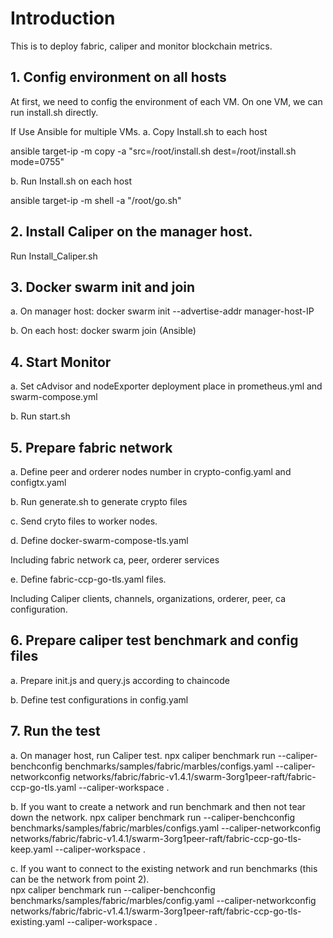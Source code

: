 # Introduction
This is to deploy fabric, caliper and monitor blockchain metrics.

## 1. Config environment on all hosts
At first, we need to config the environment of each VM. 
On one VM, we can run install.sh directly.

If Use Ansible for multiple VMs.
a. Copy Install.sh to each host 

ansible target-ip -m copy -a "src=/root/install.sh dest=/root/install.sh mode=0755"

b. Run Install.sh on each host

ansible target-ip -m shell -a "/root/go.sh" 

## 2. Install Caliper on the manager host. 
Run Install_Caliper.sh

## 3. Docker swarm init and join
a. On manager host: 
docker swarm init --advertise-addr manager-host-IP

b. On each host:
docker swarm join (Ansible)

## 4. Start Monitor 
a. Set cAdvisor and nodeExporter deployment place in prometheus.yml and swarm-compose.yml 

b. Run start.sh 

## 5. Prepare fabric network 
a. Define peer and orderer nodes number in crypto-config.yaml and configtx.yaml

b. Run generate.sh to generate crypto files 

c. Send cryto files to worker nodes. 

d. Define docker-swarm-compose-tls.yaml 

Including fabric network ca, peer, orderer services

e. Define fabric-ccp-go-tls.yaml files.

Including Caliper clients, channels, organizations, orderer, peer, ca configuration. 

## 6. Prepare caliper test benchmark and config files
a. Prepare init.js and query.js according to chaincode

b. Define test configurations in config.yaml 

## 7. Run the test
a. On manager host, run Caliper test.
npx caliper benchmark run --caliper-benchconfig benchmarks/samples/fabric/marbles/configs.yaml --caliper-networkconfig networks/fabric/fabric-v1.4.1/swarm-3org1peer-raft/fabric-ccp-go-tls.yaml --caliper-workspace .

b. If you want to create a network and run benchmark and then not tear down the network.
npx caliper benchmark run --caliper-benchconfig benchmarks/samples/fabric/marbles/configs.yaml --caliper-networkconfig networks/fabric/fabric-v1.4.1/swarm-3org1peer-raft/fabric-ccp-go-tls-keep.yaml --caliper-workspace .

c. If you want to connect to the existing network and run benchmarks (this can be the network from point 2).   
npx caliper benchmark run --caliper-benchconfig benchmarks/samples/fabric/marbles/config.yaml --caliper-networkconfig networks/fabric/fabric-v1.4.1/swarm-3org1peer-raft/fabric-ccp-go-tls-existing.yaml --caliper-workspace .
